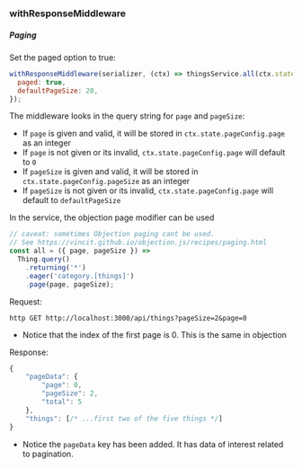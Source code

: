 ### withResponseMiddleware

##### Paging

Set the paged option to true:

```js
withResponseMiddleware(serializer, (ctx) => thingsService.all(ctx.state.pageConfig), {
  paged: true,
  defaultPageSize: 20,
});
```

The middleware looks in the query string for `page` and `pageSize`:

- If `page` is given and valid, it will be stored in `ctx.state.pageConfig.page` as an integer
- If `page` is not given or its invalid, `ctx.state.pageConfig.page` will default to `0`
- If `pageSize` is given and valid, it will be stored in `ctx.state.pageConfig.pageSize` as an integer
- If `pageSize` is not given or its invalid, `ctx.state.pageConfig.page` will default to `defaultPageSize`

In the service, the objection page modifier can be used

```js
// caveat: sometimes Objection paging cant be used.
// See https://vincit.github.io/objection.js/recipes/paging.html
const all = ({ page, pageSize }) =>
  Thing.query()
    .returning('*')
    .eager('category.[things]')
    .page(page, pageSize);
```

Request:

`http GET http://localhost:3000/api/things?pageSize=2&page=0`

- Notice that the index of the first page is 0. This is the same in objection

Response:

```js
{
    "pageData": {
        "page": 0,
        "pageSize": 2,
        "total": 5
    },
    "things": [/* ...first two of the five things */]
}
```

- Notice the `pageData` key has been added. It has data of interest related to pagination.
